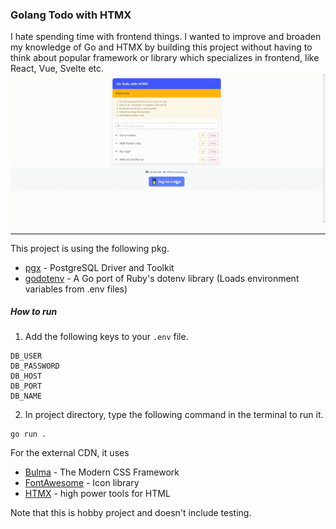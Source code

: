 ### **Golang Todo with HTMX**
I hate spending time with frontend things. I wanted to improve and broaden my knowledge of Go and HTMX by building this project without having to think about popular framework or library which specializes in frontend, like React, Vue, Svelte etc.
![demo](https://github.com/icodeerror/go-todo-htmx/blob/main/go-todo-htmx-demo.gif)

------------


This project is using the following pkg.
- [pgx](https://github.com/jackc/pgx "PGX") - PostgreSQL Driver and Toolkit
- [godotenv](https://github.com/joho/godotenv "godotenv") - A Go port of Ruby's dotenv library (Loads environment variables from .env files)

##### How to run
1. Add the following keys to your `.env` file.
```
DB_USER
DB_PASSWORD
DB_HOST
DB_PORT
DB_NAME
```
2. In project directory, type the following command in the terminal to run it.
```
go run .
```


For the external CDN, it uses
- [Bulma](https://bulma.io/ "Bulma") - The Modern CSS Framework
- [FontAwesome](https://fontawesome.com/ "FontAwesome") - Icon library
- [HTMX](https://htmx.org "HTMX") - high power tools for HTML

Note that this is hobby project and doesn't include testing.
